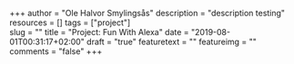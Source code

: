 +++
author = "Ole Halvor Smylingsås"
description = "description testing"
resources = []
tags = ["project"]   
slug = ""
title = "Project: Fun With Alexa"
date = "2019-08-01T00:31:17+02:00"
draft = "true"
featuretext = ""
featureimg = ""
comments = "false"
+++

